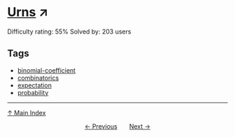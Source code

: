 # [Urns](https://projecteuler.net/problem=783) ↗️

Difficulty rating: 55%
Solved by: 203 users
## Tags

- [binomial-coefficient](../tags/binomial-coefficient.md)
- [combinatorics](../tags/combinatorics.md)
- [expectation](../tags/expectation.md)
- [probability](../tags/probability.md)



---

[↑ Main Index](../README.md)


<div align=center><a href='782.md'>← Previous</a> &nbsp;&nbsp; &nbsp;&nbsp;  <a href='784.md'>Next →</a></div>
